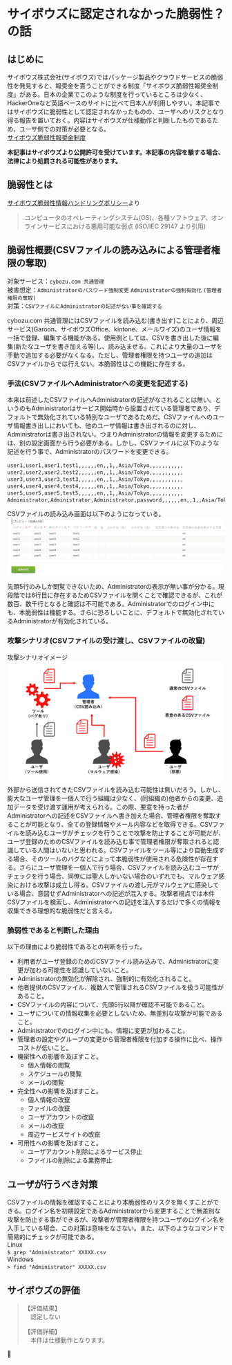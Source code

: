 # サイボウズに認定されなかった脆弱性？の話

## はじめに
サイボウズ株式会社(サイボウズ)ではパッケージ製品やクラウドサービスの脆弱性を発見すると、報奨金を貰うことができる制度「サイボウズ脆弱性報奨金制度」がある。日本の企業でこのような制度を行っているところは少なく、HackerOneなど英語ベースのサイトに比べて日本人が利用しやすい。本記事ではサイボウズに脆弱性として認定されなかったものの、ユーザへのリスクとなり得る報告を置いておく。内容はサイボウズが仕様動作と判断したものであるため、ユーザ側での対策が必要となる。  
[サイボウズ脆弱性報奨金制度](https://cybozu.co.jp/products/bug-bounty/)  

**本記事はサイボウズより公開許可を受けています。本記事の内容を験する場合、法律により処罰される可能性があります。**  

## 脆弱性とは
[サイボウズ脆弱性情報ハンドリングポリシー](https://cybozu.co.jp/company/security-policy/)より  
>コンピュータのオペレーティングシステム(OS)、各種ソフトウェア、オンラインサービスにおける悪用可能な弱点 (ISO/IEC 29147 より引用)  

## 脆弱性概要(CSVファイルの読み込みによる管理者権限の奪取)
対象サービス：`cybozu.com 共通管理`  
被害想定：`Administratorのパスワード強制変更` `Administratorの強制有効化` `(管理者権限の奪取)`  
対策：`CSVファイルにAdministratorの記述がない事を確認する`  

cybozu.com 共通管理にはCSVファイルを読み込む(書き出す)ことにより、周辺サービス(Garoon、サイボウズOffice、kintone、メールワイズ)のユーザ情報を一括で登録、編集する機能がある。使用例としては、CSVを書き出した後に編集(新たなユーザを書き加える等)し、読み込ませる。これにより大量のユーザを手動で追加する必要がなくなる。ただし、管理者権限を持つユーザの追加はCSVファイルからでは行えない。本脆弱性はこの機能に存在する。  

### 手法(CSVファイルへAdministratorへの変更を記述する)
本来は前述したCSVファイルへAdministratorの記述がなされることは無い。というのもAdministratorはサービス開始時から設置されている管理者であり、デフォルトで無効化されている特別なユーザであるためだ。CSVファイルへのユーザ情報書き出しにおいても、他のユーザ情報は書き出されるのに対し、Administratorは書き出されない。つまりAdministratorの情報を変更するためには、別の設定画面から行う必要がある。しかし、CSVファイルに以下のような記述を行う事で、Administratorのパスワードを変更できる。  

```text:XXXXX.csv
user1,user1,user1,test1,,,,,,en,,1,,Asia/Tokyo,,,,,,,,,,,
user2,user2,user2,test2,,,,,,en,,1,,Asia/Tokyo,,,,,,,,,,,
user3,user3,user3,test3,,,,,,en,,1,,Asia/Tokyo,,,,,,,,,,,
user4,user4,user4,test4,,,,,,en,,1,,Asia/Tokyo,,,,,,,,,,,
user5,user5,user5,test5,,,,,,en,,1,,Asia/Tokyo,,,,,,,,,,,
Administrator,Administrator,Administrator,password,,,,,,en,,1,,Asia/Tokyo,,,,,,,,,,,
```

CSVファイルの読み込み画面は以下のようになっている。  
![csv1.png](csv1.png)  

先頭5行のみしか閲覧できないため、Administratorの表示が無い事が分かる。現段階では6行目に存在するためCSVファイルを開くことで確認できるが、これが数百、数千行となると確認は不可能である。Administratorでのログイン中にも、本脆弱性は機能する。さらに恐ろしいことに、デフォルトで無効化されているAdministratorが有効化されている。  

### 攻撃シナリオ(CSVファイルの受け渡し、CSVファイルの改竄)
攻撃シナリオイメージ  
![csv2.png](csv2.png)  
外部から送信されてきたCSVファイルを読み込む可能性は無いだろう。しかし、膨大なユーザ管理を一個人で行う組織は少なく、(同組織の)他者からの変更、追加データを受け渡す運用が考えられる。この際、悪意を持った者がAdministratorへの記述をCSVファイルへ書き加えた場合、管理者権限を奪取することが可能となり、全ての登録情報やメール内容などを取得できる。CSVファイルを読み込むユーザがチェックを行うことで攻撃を防止することが可能だが、ユーザ登録のためのCSVファイルを読み込む事で管理者権限が奪取されると認識している人間はいないと思われる。CSVファイルをツール等により自動生成する場合、そのツールのバグなどによって本脆弱性が使用される危険性が存在する。さらにユーザ管理を一個人で行う場合、CSVファイルを読み込むユーザがチェックを行う場合、同僚には聖人しかいない場合のいずれでも、マルウェア感染における攻撃は成立し得る。CSVファイルの渡し元がマルウェアに感染している場合、意図せずAdministratorへの記述が混入する。攻撃者視点では本件CSVファイルを検索し、Administratorへの記述を注入するだけで多くの情報を収集できる理想的な脆弱性だと言える。  

### 脆弱性であると判断した理由
以下の理由により脆弱性であるとの判断を行った。  

- 利用者がユーザ登録のためのCSVファイル読み込みで、Administratorに変更が加わる可能性を認識していないこと。  
- Administratorの無効化が解除され、強制的に有効化されること。  
- 他者提供のCSVファイル、複数人で管理されるCSVファイルを扱う可能性があること。  
- CSVファイルの内容について、先頭5行以降が確認不可能であること。  
- ユーザについての情報収集を必要としないため、無差別な攻撃が可能であること。  
- Administratorでのログイン中にも、情報に変更が加わること。  
- 管理者の設定やグループの変更から管理者権限を付加する操作に比べ、操作コストが低いこと。  
- 機密性への影響を及ぼすこと。  
    - 個人情報の閲覧  
    - スケジュールの閲覧  
    - メールの閲覧  
- 完全性への影響を及ぼすこと。  
    - 個人情報の改竄  
    - ファイルの改竄  
    - ユーザアカウントの改竄  
    - メールの改竄  
    - 周辺サービスサイトの改竄  
- 可用性への影響を及ぼすこと。  
    - ユーザアカウント削除によるサービス停止  
    - ファイルの削除による業務停止  

## ユーザが行うべき対策
CSVファイルの情報を確認することにより本脆弱性のリスクを無くすことができる。ログイン名を初期設定であるAdministratorから変更することで無差別な攻撃を防止する事ができるが、攻撃者が管理者権限を持つユーザのログイン名を入手している場合、この対策は意味をなさない。また、以下のようなコマンドで簡易的にチェックが可能である。  
Linux  
`$ grep "Administrator" XXXXX.csv`  
Windows  
`> find "Administrator" XXXXX.csv`  

## サイボウズの評価

>【評価結果】  
>　認定しない  
>  
>【評価詳細】  
>　本件は仕様動作となります。  
  
🥺